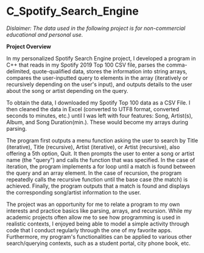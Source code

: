 # C_Spotify_Search_Engine

*Dislaimer: The data used in the following project is for non-commercial educational and personal use.*

**Project Overview**

In my personalized Spotify Search Engine project, I developed a program in C++ that reads in my Spotify 2019 Top 100 CSV file, parses the comma-delimited, quote-qualified data, stores the information into string arrays, compares the user-inputted query to elements in the array (iteratively or recursively depending on the user's input),
and outputs details to the user about the song or artist depending on the query. 

To obtain the data, I downloaded my Spotify Top 100 data as a CSV File. I then cleaned the data in Excel (converted to UTF8 format, converted seconds to minutes, etc.) until I was left with four features: Song, Artist(s), Album, and Song Duration(min.). These would become my arrays during parsing.

The program first outputs a menu function asking the user to search by Title (iterative), Title (recursive), Artist (iterative), or Artist (recursive), also offering a 5th option, Quit. It then prompts the user to enter a song or artist name (the "query") and calls the function that was specified. In the case of iteration, the program implements a for loop until a match is found between the query and an array element. In the case of recursion, the program repeatedly calls the recursive function until the base case (the match) is achieved. Finally, the program outputs that a match is found and displays the corresponding song/artist information to the user.

The project was an opportunity for me to relate a program to my own interests and practice basics like parsing, arrays, and recursion. While my academic projects often allow me to see how programming is used in realistic contexts, I enjoyed being able to model a simple activity through code that I conduct regularly through the one of my favorite apps. Furthermore, my program's functionalities can be applied to various other search/querying contexts, such as a student portal, city phone book, etc.
